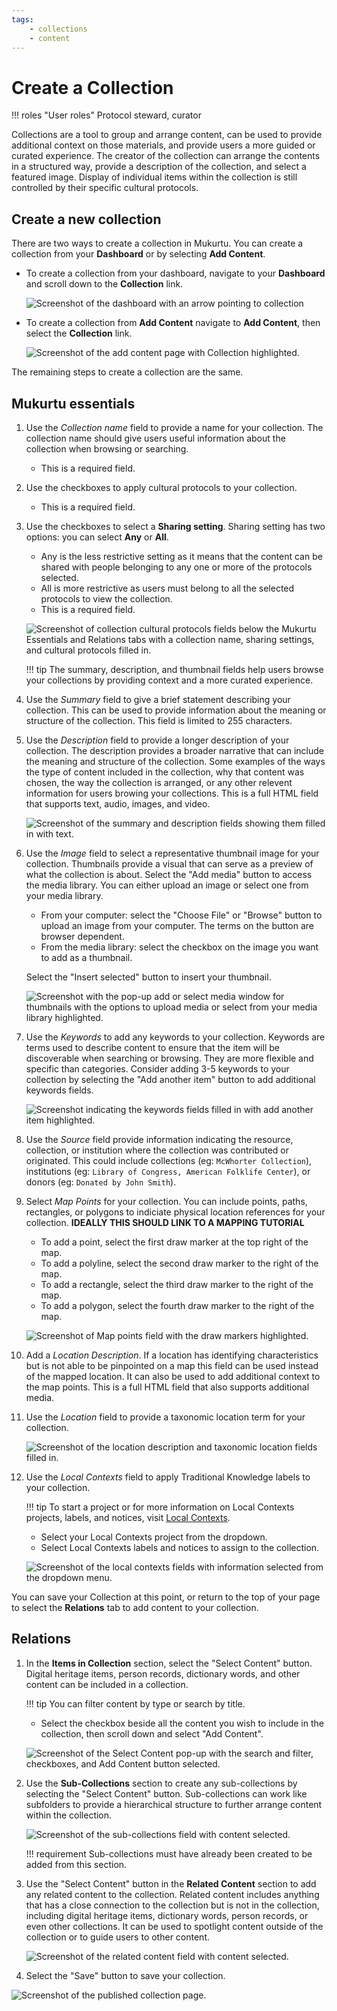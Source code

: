 ```yaml
---
tags: 
    - collections
    - content
---
```

# Create a Collection

!!! roles "User roles" 
    Protocol steward, curator

Collections are a tool to group and arrange content, can be used to provide additional context on those materials, and provide users a more guided or curated experience. The creator of the collection can arrange the contents in a structured way, provide a description of the collection, and select a featured image. Display of individual items within the collection is still controlled by their specific cultural protocols.

## Create a new collection 

There are two ways to create a collection in Mukurtu. You can create a collection from your **Dashboard** or by selecting **Add Content**.
    
- To create a collection from your dashboard, navigate to your **Dashboard** and scroll down to the **Collection** link. 

   ![Screenshot of the dashboard with an arrow pointing to collection](../_embeds/collections_how_to1.png)

- To create a collection from **Add Content** navigate to **Add Content**, then select the **Collection** link.

   ![Screenshot of the add content page with Collection highlighted.](../_embeds/collections_how_to8.png)

The remaining steps to create a collection are the same.

## Mukurtu essentials

1. Use the *Collection name* field to provide a name for your collection. The collection name should give users useful information about the collection when browsing or searching.

    - This is a required field.

2. Use the checkboxes to apply cultural protocols to your collection. 

    - This is a required field.

3. Use the checkboxes to select a **Sharing setting**. Sharing setting has two options: you can select **Any** or **All**. 

    - Any is the less restrictive setting as it means that the content can be shared with people belonging to any one or more of the protocols selected. 
    - All is more restrictive as users must belong to all the selected protocols to view the collection. 
    - This is a required field.
  
    ![Screenshot of collection cultural protocols fields below the Mukurtu Essentials and Relations tabs with a collection name, sharing settings, and cultural protocols filled in.](../_embeds/placeholderscreenshot.png)

    !!! tip
        The summary, description, and thumbnail fields help users browse your collections by providing context and a more curated experience.

4. Use the *Summary* field to give a brief statement describing your collection. This can be used to provide information about the meaning or structure of the collection. This field is limited to 255 characters. 
5. Use the *Description* field to provide a longer description of your collection. The description provides a broader narrative that can include the meaning and structure of the collection. Some examples of the ways the type of content included in the collection, why that content was chosen, the way the collection is arranged, or any other relevent information for users browing your collections. This is a full HTML field that supports text, audio, images, and video.

    ![Screenshot of the summary and description fields showing them filled in with text.](../_embeds/placeholderscreenshot.png)

6. Use the *Image* field to select a representative thumbnail image for your collection. Thumbnails provide a visual that can serve as a preview of what the collection is about. Select the "Add media" button to access the media library. You can either upload an image or select one from your media library.

    - From your computer: select the "Choose File" or "Browse" button to upload an image from your computer. The terms on the button are browser dependent. 
    - From the media library: select the checkbox on the image you want to add as a thumbnail. 

    Select the "Insert selected" button to insert your thumbnail.
   
    ![Screenshot with the pop-up add or select media window for thumbnails with the options to upload media or select from your media library highlighted.](../_embeds/placeholderscreenshot.png)

7. Use the *Keywords* to add any keywords to your collection. Keywords are terms used to describe content to ensure that the item will be discoverable when searching or browsing. They are more flexible and specific than categories. Consider adding 3-5 keywords to your collection by selecting the "Add another item" button to add additional keywords fields.

    ![Screenshot indicating the keywords fields filled in with add another item highlighted.](../_embeds/placeholderscreenshot.png)

8. Use the *Source* field provide information indicating the resource, collection, or institution where the collection was contributed or originated. This could include collections (eg: `McWhorter Collection`), institutions (eg: `Library of Congress, American Folklife Center`), or donors (eg: `Donated by John Smith`).  
9. Select *Map Points* for your collection. You can include points, paths, rectangles, or polygons to indiciate physical location references for your collection. **IDEALLY THIS SHOULD LINK TO A MAPPING TUTORIAL**
    - To add a point, select the first draw marker at the top right of the map. 
    - To add a polyline, select the second draw marker to the right of the map.
    - To add a rectangle, select the third draw marker to the right of the map.
    - To add a polygon, select the fourth draw marker to the right of the map. 

    ![Screenshot of Map points field with the draw markers highlighted.](../_embeds/collections_how_to5.png)

10. Add a *Location Description*. If a location has identifying characteristics but is not able to be pinpointed on a map this field can be used instead of the mapped location. It can also be used to add additional context to the map points. This is a full HTML field that also supports additional media.
11. Use the *Location* field to provide a taxonomic location term for your collection.

    ![Screenshot of the location description and taxonomic location fields filled in.](../_embeds/placeholderscreenshot.png)

12. Use the *Local Contexts* field to apply Traditional Knowledge labels to your collection. 
    
    !!! tip
        To start a project or for more information on Local Contexts projects, labels, and notices, visit [Local Contexts](https://localcontexts.org/).

    - Select your Local Contexts project from the dropdown. 
    - Select Local Contexts labels and notices to assign to the collection.  
      
    ![Screenshot of the local contexts fields with information selected from the dropdown menu.](../_embeds/placeholderscreenshot.png)

You can save your Collection at this point, or return to the top of your page to select the **Relations** tab to add content to your collection.

## Relations

1. In the **Items in Collection** section, select the "Select Content" button. Digital heritage items, person records, dictionary words, and other content can be included in a collection. 

    !!! tip 
        You can filter content by type or search by title.

    - Select the checkbox beside all the content you wish to include in the collection, then scroll down and select "Add Content".

    ![Screenshot of the Select Content pop-up with the search and filter, checkboxes, and Add Content button selected.](../_embeds/collections_how_to7.png)

2. Use the **Sub-Collections** section to create any sub-collections by selecting the "Select Content" button. Sub-collections can work like subfolders to provide a hierarchical structure to further arrange content within the collection.

    ![Screenshot of the sub-collections field with content selected.](../_embeds/placeholderscreenshot.png)

    !!! requirement
        Sub-collections must have already been created to be added from this section.

3. Use the "Select Content" button in the **Related Content** section to add any related content to the collection. Related content includes anything that has a close connection to the collection but is not in the collection, including digital heritage items, dictionary words, person records, or even other collections. It can be used to spotlight content outside of the collection or to guide users to other content. 

    ![Screenshot of the related content field with content selected.](../_embeds/placeholderscreenshot.png)

4. Select the "Save" button to save your collection.

![Screenshot of the published collection page.](../_embeds/placeholderscreenshot.png)